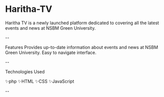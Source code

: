 # Haritha-TV

Haritha TV is a newly launched platform dedicated to covering all the latest events and news at NSBM Green University.

--

Features
Provides up-to-date information about events and news at NSBM Green University.
Easy to navigate interface.

--

Technologies Used

✨php
✨HTML
✨CSS
✨JavaScript

--

